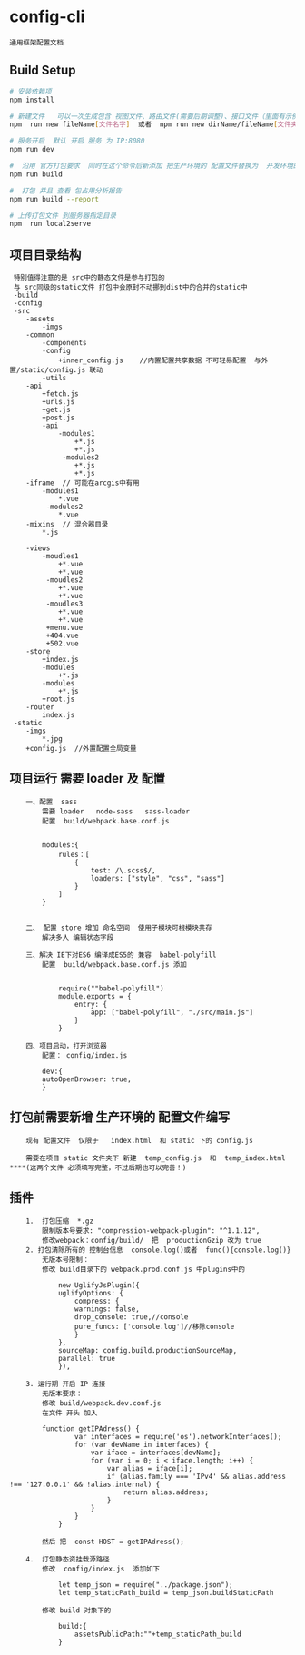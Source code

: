#  config-cli
    通用框架配置文档
## Build Setup

``` bash
# 安装依赖项
npm install

# 新建文件   可以一次生成包含 视图文件、路由文件(需要后期调整)、接口文件（里面有示例代码）
npm  run new fileName[文件名字]  或者  npm run new dirName/fileName[文件夹名字/文件名字]

# 服务开启  默认 开启 服务 为 IP:8080
npm run dev

#  沿用 官方打包要求  同时在这个命令后新添加 把生产环境的 配置文件替换为  开发环境的配置文件
npm run build

#  打包 并且 查看 包占用分析报告
npm run build --report

# 上传打包文件 到服务器指定目录
npm  run local2serve

```



##  项目目录结构

    
     特别值得注意的是 src中的静态文件是参与打包的
     与 src同级的static文件 打包中会原封不动挪到dist中的合并的static中
     -build
     -config
     -src
        -assets
            -imgs
        -common
            -components
            -config
                +inner_config.js    //内置配置共享数据 不可轻易配置  与外置/static/config.js 联动
            -utils
        -api
            +fetch.js
            +urls.js
            +get.js
            +post.js
            -api
                -modules1
                    +*.js
                    +*.js
                 -modules2
                    +*.js
                    +*.js
        -iframe  // 可能在arcgis中有用 
            -modules1
                *.vue
             -modules2
                *.vue
        -mixins  // 混合器目录
            *.js

        -views
            -moudles1
                +*.vue
                +*.vue
             -moudles2
                +*.vue
                +*.vue
             -moudles3
                +*.vue
                +*.vue
             +menu.vue
             +404.vue
             +502.vue
        -store
            +index.js
            -modules
                +*.js
            -modules
                +*.js
            +root.js
        -router
            index.js
     -static
        -imgs
            *.jpg
        +config.js  //外置配置全局变量
   

##   项目运行 需要 loader 及 配置

   
        一、配置  sass
            需要 loader   node-sass   sass-loader
            配置  build/webpack.base.conf.js

            
            modules:{
                rules：[
                    {
                        test: /\.scss$/,
                        loaders: ["style", "css", "sass"]
                    }
                ]
            }
            
            
        二、 配置 store 增加 命名空间  使用子模块可根模块共存
            解决多人 编辑状态字段
        
        三、解决 IE下对ES6 编译成ES5的 兼容  babel-polyfill
            配置  build/webpack.base.conf.js 添加

            
                require(""babel-polyfill")
                module.exports = {
                    entry: {
                        app: ["babel-polyfill", "./src/main.js"]
                    }
                }
            
        四、项目启动，打开浏览器
            配置： config/index.js 
            
            dev:{
            autoOpenBrowser: true, 
            }
   
        
        


## 打包前需要新增 生产环境的 配置文件编写

   
        现有 配置文件  仅限于   index.html  和 static 下的 config.js

        需要在项目 static 文件夹下 新建  temp_config.js  和  temp_index.html   ****(这两个文件 必须填写完整，不过后期也可以完善！)
   


## 插件

     

        1.  打包压缩  *.gz
            限制版本号要求: "compression-webpack-plugin": "^1.1.12",
            修改webpack：config/build/  把  productionGzip 改为 true
        2. 打包清除所有的 控制台信息  console.log()或者  func(){console.log()}
            无版本号限制：
            修改 build目录下的 webpack.prod.conf.js 中plugins中的
            
                new UglifyJsPlugin({
                uglifyOptions: {
                    compress: {
                    warnings: false,
                    drop_console: true,//console
                    pure_funcs: ['console.log']//移除console
                    }
                },
                sourceMap: config.build.productionSourceMap,
                parallel: true
                }),
            
        3. 运行期 开启 IP 连接
            无版本要求：
            修改 build/webpack.dev.conf.js 
            在文件 开头 加入
            
            function getIPAdress() {
                    var interfaces = require('os').networkInterfaces();
                    for (var devName in interfaces) {
                        var iface = interfaces[devName];
                        for (var i = 0; i < iface.length; i++) {
                            var alias = iface[i];
                            if (alias.family === 'IPv4' && alias.address !== '127.0.0.1' && !alias.internal) {
                                return alias.address;
                            }
                        }
                    }
                }
            
            然后 把  const HOST = getIPAdress();

        4.  打包静态资挂载源路径
            修改  config/index.js  添加如下
                
                let temp_json = require("../package.json");
                let temp_staticPath_build = temp_json.buildStaticPath
            
            修改 build 对象下的   
            
                build:{
                    assetsPublicPath:""+temp_staticPath_build
                }
            


 




    

